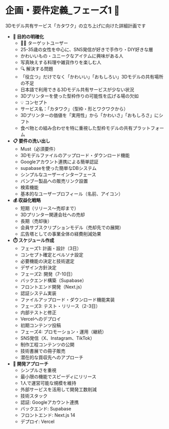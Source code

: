 # 企画・要件定義_フェーズ1 📝

<aside>
3Dモデル共有サービス「カタワク」の立ち上げに向けた詳細計画です
</aside>

- **🎯 目的の明確化**
    - 👩‍💻 ターゲットユーザー
    - 25-35歳の女性を中心に、SNS発信が好きで手作り・DIY好きな層
    - かわいいもの・ユニークなアイテムに興味がある人
    - 写真映えする料理や雑貨作りを楽しむ人
    - 🔍 解決する問題
    - 「役立つ」だけでなく「かわいい」「おもしろい」3Dモデルの共有場所の不足
    - 日本語で利用できる3Dモデル共有サービスが少ない状況
    - 3Dプリンターを使った型枠作りの可能性を広げる場の欠如
    - 💡 コンセプト
    - サービス名：「カタワク」（型枠・形とワクワクから）
    - 3Dプリンターの価値を「実用性」から「かわいさ」「おもしろさ」にシフト
    - 食べ物との組み合わせを特に重視した型枠モデルの共有プラットフォーム
- **📋 要件の洗い出し**
    - Must（必須要件）
    - 3Dモデルファイルのアップロード・ダウンロード機能
    - Googleアカウント連携による簡単認証
    - supabaseを使った簡単なDBシステム
    - シンプルなユーザーインターフェース
    - バンブー製品への販売リンク設置
    - 検索機能
    - 基本的なユーザープロフィール（名前、アイコン）
- **💰 収益化戦略**
    - 短期（リリース〜売却まで）
    - 3Dプリンター関連会社への売却
    - 長期（売却後）
    - 会員サブスクリプションモデル（売却先での展開）
    - 広告塔としての事業全体の経費削減効果
- **⏱️ スケジュール作成**
    - フェーズ1: 計画・設計（3日）
    - コンセプト確定とペルソナ設定
    - 必要機能の決定と技術選定
    - デザイン方針決定
    - フェーズ2: 開発（7-10日）
    - バックエンド構築（Supabase）
    - フロントエンド開発（Next.js）
    - 認証システム実装
    - ファイルアップロード・ダウンロード機能実装
    - フェーズ3: テスト・リリース（2-3日）
    - 内部テストと修正
    - Vercelへのデプロイ
    - 初期コンテンツ投稿
    - フェーズ4: プロモーション・運用（継続）
    - SNS発信（X、Instagram、TikTok）
    - 制作工程コンテンツの公開
    - 技術書展での冊子販売
    - 潜在的な買収先へのアプローチ
- **🔄 開発アプローチ**
    - シンプルさを重視
    - 最小限の機能でスピーディにリリース
    - 1人で運営可能な規模を維持
    - 外部サービスを活用して開発工数削減
    - 技術スタック
    - 認証: Googleアカウント連携
    - バックエンド: Supabase
    - フロントエンド: Next.js 14
    - デプロイ: Vercel 